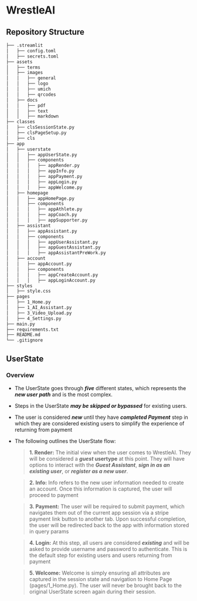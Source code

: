 # WrestleAI

## Repository Structure
```bash
├── .streamlit
│   ├── config.toml
│   ├── secrets.toml
├── assets
│   ├── terms
│   ├── images
│   │   ├── general
│   │   ├── logo
│   │   ├── umich
│   │   ├── qrcodes
│   ├── docs
│   │   ├── pdf
│   │   ├── text
│   │   ├── markdown
├── classes
│   ├── clsSessionState.py
│   ├── clsPageSetup.py
│   ├── cls
├── app
│   ├── userstate
│   │   ├── appUserState.py
│   │   ├── components
│   │   │   ├── appRender.py
│   │   │   ├── appInfo.py
│   │   │   ├── appPayment.py
│   │   │   ├── appLogin.py
│   │   │   ├── appWelcome.py
│   ├── homepage
│   │   ├── appHomePage.py
│   │   ├── components
│   │   │   ├── appAthlete.py
│   │   │   ├── appCoach.py
│   │   │   ├── appSupporter.py
│   ├── assistant
│   │   ├── appAssistant.py
│   │   ├── components
│   │   │   ├── appUserAssistant.py
│   │   │   ├── appGuestAssistant.py
│   │   │   ├── appAssistantPreWork.py
│   ├── account
│   │   ├── appAccount.py
│   │   ├── components
│   │   │   ├── appCreateAccount.py
│   │   │   ├── appLoginAccount.py
├── styles
│   ├── style.css
├── pages
│   ├── 1_Home.py
│   ├── 1_AI_Assistant.py
│   ├── 3_Video_Upload.py
│   ├── 4_Settings.py
├── main.py
├── requirements.txt
├── README.md
└── .gitignore

```

## UserState

### Overview
- The UserState goes through **_five_** different states, which represents the **_new user path_** and is the most complex.
- Steps in the UserState **_may be skipped or bypassed_** for existing users. 
- The user is considered **_new_** until they have **_completed Payment_** step in which they are considered existing users to simplify the experience of returning from payment
- The following outlines the UserState flow:
    > **1. Render:** The initial view when the user comes to WrestleAI. They will be considered a **_guest_ usertype** at this point. They will have options to interact with the **_Guest Assistant_**, **_sign in as an existing user_**, or **_register as a new user_**. 

    >**2. Info:** Info refers to the new user information needed to create an account. Once this information is captured, the user will proceed to payment

    >**3. Payment:** The user will be required to submit payment, which navigates them out of the current app session via a stripe payment link button to another tab. Upon successful completion, the user will be redirected back to the app with information stored in query params

    >**4. Login:** At this step, all users are considered **_existing_** and will be asked to provide username and password to authenticate. This is the default step for existing users and users returning from payment

    >**5. Welcome:** Welcome is simply ensuring all attributes are captured in the session state and navigation to Home Page (pages/1_Home.py). The user will never be brought back to the original UserState screen again during their session.